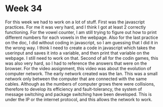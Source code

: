 # Week 34

For this week we had to work on a lot of stuff. First was the javascript practices. For me it was very hard, and I think I got at least 2 correctly functioning. For the vowel counter, I am still trying to figure out how to print different numbers for each vowels in the webpage. Also for the last practice on the doc, I did without coding in javascript, so I am guessing that I did it in the wrong way. I think I need to create a code in javascript which takes the userinput and saves it into a variable, and then print that variable on the webpage. I still need to work on that. Second of all for the codin games, this was also very hard, so I had to reference the answers that were on the browser. For the video assignment, this video was about the evolution of computer network. The early network created was the lan. This was a small network only between the computer that are connected with the same cables. Although as the numbers of computer grows there were collisions, therefore to develop its efficiency and fault-tolerancy, the system of message switching and package switching have been developed. This is under the IP or the internet protocol, and this allows the network to work.
